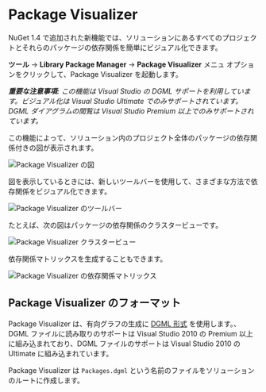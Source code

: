 ﻿<!-- Revision: 18c624d00d31e023241ae8e94fe4531f9d1c1e6d 2011/10/24 05:55:09 -->
# Package Visualizer

NuGet 1.4 で追加された新機能では、ソリューションにあるすべてのプロジェクトとそれらのパッケージの依存関係を簡単にビジュアル化できます。

**ツール** -> **Library Package Manager** -> **Package Visualizer** メニュ オプションをクリックして、Package Visualizer を起動します。

_**重要な注意事項:** この機能は Visual Studio の DGML サポートを利用しています。ビジュアル化は Visual Studio Ultimate でのみサポートされています。 DGML ダイアグラムの閲覧は Visual Studio Premium 以上でのみサポートされています。_

この機能によって、ソリューション内のプロジェクト全体のパッケージの依存関係付きの図が表示されます。

![Package Visualizer の図](Images/package-visualizer.png)

図を表示しているときには、新しいツールバーを使用して、さまざまな方法で依存関係をビジュアル化できます。

![Package Visualizer のツールバー](Images/package-visualizer-toolbar.png)

たとえば、次の図はパッケージの依存関係のクラスタービューです。

![Package Visualizer クラスタービュー](Images/package-visualizer-cluster.png)

依存関係マトリックスを生成することもできます。

![Package Visualizer の依存関係マトリックス](Images/package-visualizer-matrix.png)

## Package Visualizer のフォーマット

Package Visualizer は、有向グラフの生成に [DGML 形式](http://en.wikipedia.org/wiki/DGML) を使用します。、DGML ファイルに読み取りのサポートは Visual Studio 2010 の Premium 以上に組み込まれており、DGML ファイルのサポートは Visual Studio 2010 の Ultimate に組み込まれています。

Package Visualizer は `Packages.dgml` という名前のファイルをソリューションのルートに作成します。